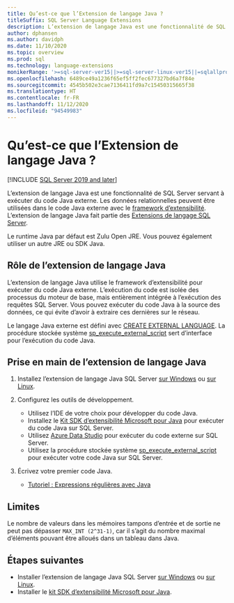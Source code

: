 ```yaml
---
title: Qu’est-ce que l’Extension de langage Java ?
titleSuffix: SQL Server Language Extensions
description: L’extension de langage Java est une fonctionnalité de SQL Server servant à exécuter du code Java externe. Les données relationnelles peuvent être utilisées dans le code Java externe avec le framework d’extensibilité.
author: dphansen
ms.author: davidph
ms.date: 11/10/2020
ms.topic: overview
ms.prod: sql
ms.technology: language-extensions
monikerRange: '>=sql-server-ver15||>=sql-server-linux-ver15||=sqlallproducts-allversions'
ms.openlocfilehash: 6489ce49a1236f65ef5ff2fec677327bd6a7f84e
ms.sourcegitcommit: 4545b502e3cae7136411fd9a7c15450315665f38
ms.translationtype: HT
ms.contentlocale: fr-FR
ms.lasthandoff: 11/12/2020
ms.locfileid: "94549983"
---
```

# <a name="what-is-java-language-extension"></a>Qu’est-ce que l’Extension de langage Java ?
[!INCLUDE [SQL Server 2019 and later](../includes/applies-to-version/sqlserver2019.md)]

L’extension de langage Java est une fonctionnalité de SQL Server servant à exécuter du code Java externe. Les données relationnelles peuvent être utilisées dans le code Java externe avec le [framework d’extensibilité](concepts/extensibility-framework.md). L’extension de langage Java fait partie des [Extensions de langage SQL Server](language-extensions-overview.md).

Le runtime Java par défaut est Zulu Open JRE. Vous pouvez également utiliser un autre JRE ou SDK Java.

## <a name="what-you-can-do-with-the-java-language-extension"></a>Rôle de l’extension de langage Java

L’extension de langage Java utilise le framework d’extensibilité pour exécuter du code Java externe. L’exécution du code est isolée des processus du moteur de base, mais entièrement intégrée à l’exécution des requêtes SQL Server. Vous pouvez exécuter du code Java à la source des données, ce qui évite d’avoir à extraire ces dernières sur le réseau.

Le langage Java externe est défini avec [CREATE EXTERNAL LANGUAGE](https://docs.microsoft.com/sql/t-sql/statements/create-external-language-transact-sql). La procédure stockée système [sp_execute_external_script](https://docs.microsoft.com/sql/relational-databases/system-stored-procedures/sp-execute-external-script-transact-sql) sert d’interface pour l’exécution du code Java.

## <a name="get-started-with-java-language-extension"></a>Prise en main de l’extension de langage Java

1. Installez l’extension de langage Java SQL Server [sur Windows](install/windows-java.md) ou [sur Linux](../linux/sql-server-linux-setup-language-extensions-java.md).

1. Configurez les outils de développement.

    + Utilisez l’IDE de votre choix pour développer du code Java.
    + Installez le [Kit SDK d’extensibilité Microsoft pour Java](how-to/extensibility-sdk-java-sql-server.md) pour exécuter du code Java sur SQL Server.
    + Utilisez [Azure Data Studio](../azure-data-studio/what-is.md) pour exécuter du code externe sur SQL Server.
    + Utilisez la procédure stockée système [sp_execute_external_script](https://docs.microsoft.com/sql/relational-databases/system-stored-procedures/sp-execute-external-script-transact-sql) pour exécuter votre code Java sur SQL Server.

1. Écrivez votre premier code Java.

    + [Tutoriel : Expressions régulières avec Java](tutorials/search-for-string-using-regular-expressions-in-java.md)

## <a name="limitations"></a>Limites

Le nombre de valeurs dans les mémoires tampons d’entrée et de sortie ne peut pas dépasser `MAX_INT (2^31-1)`, car il s’agit du nombre maximal d’éléments pouvant être alloués dans un tableau dans Java.

## <a name="next-steps"></a>Étapes suivantes

+ Installer l’extension de langage Java SQL Server [sur Windows](install/windows-java.md) ou [sur Linux](../linux/sql-server-linux-setup-language-extensions-java.md).
+ Installer le [kit SDK d’extensibilité Microsoft pour Java](how-to/extensibility-sdk-java-sql-server.md).
